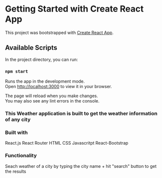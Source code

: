 # Getting Started with Create React App

This project was bootstrapped with [Create React App](https://github.com/facebook/create-react-app).

## Available Scripts

In the project directory, you can run:

### `npm start`

Runs the app in the development mode.\
Open [http://localhost:3000](http://localhost:3000) to view it in your browser.

The page will reload when you make changes.\
You may also see any lint errors in the console.

### This Weather application is built to get the weather information of any city

### Built with

React.js
React Router
HTML
CSS
Javascritpt
React-Bootstrap

### Functionality

Seach weather of a city by typing the city name + hit "search" button to get the results
